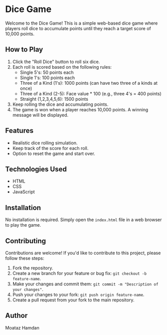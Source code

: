 # Dice Game

Welcome to the Dice Game! This is a simple web-based dice game where players roll dice to accumulate points until they reach a target score of 10,000 points.

## How to Play

1. Click the "Roll Dice" button to roll six dice.
2. Each roll is scored based on the following rules:
   - Single 5's: 50 points each
   - Single 1's: 100 points each
   - Three of a Kind (1's): 1000 points (can have two three of a kinds at once)
   - Three of a Kind (2-5): Face value * 100 (e.g., three 4's = 400 points)
   - Straight (1,2,3,4,5,6): 1500 points
3. Keep rolling the dice and accumulating points.
4. The game is won when a player reaches 10,000 points. A winning message will be displayed.

## Features

- Realistic dice rolling simulation.
- Keep track of the score for each roll.
- Option to reset the game and start over.

## Technologies Used

- HTML
- CSS
- JavaScript

## Installation

No installation is required. Simply open the `index.html` file in a web browser to play the game.

## Contributing

Contributions are welcome! If you'd like to contribute to this project, please follow these steps:

1. Fork the repository.
2. Create a new branch for your feature or bug fix: `git checkout -b feature-name`.
3. Make your changes and commit them: `git commit -m "Description of your changes"`.
4. Push your changes to your fork: `git push origin feature-name`.
5. Create a pull request from your fork to the main repository.

## Author

Moataz Hamdan


